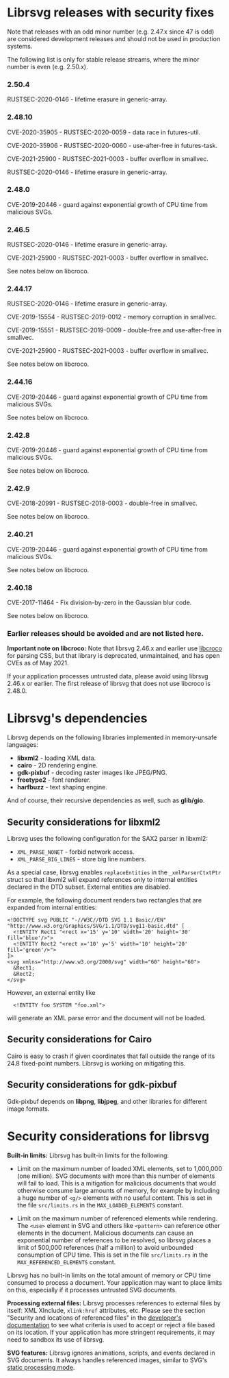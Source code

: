 # Librsvg releases with security fixes

Note that releases with an odd minor number (e.g. 2.47.x since
47 is odd) are considered development releases and should not be used
in production systems.

The following list is only for stable release streams, where the minor
number is even (e.g. 2.50.x).

### 2.50.4

RUSTSEC-2020-0146 - lifetime erasure in generic-array.

### 2.48.10

CVE-2020-35905 - RUSTSEC-2020-0059 - data race in futures-util.

CVE-2020-35906 - RUSTSEC-2020-0060 - use-after-free in futures-task.

CVE-2021-25900 - RUSTSEC-2021-0003 - buffer overflow in smallvec.

RUSTSEC-2020-0146 - lifetime erasure in generic-array.

### 2.48.0

CVE-2019-20446 - guard against exponential growth of CPU time
from malicious SVGs.

### 2.46.5

RUSTSEC-2020-0146 - lifetime erasure in generic-array.

CVE-2021-25900 - RUSTSEC-2021-0003 - buffer overflow in smallvec.

See notes below on libcroco.

### 2.44.17

RUSTSEC-2020-0146 - lifetime erasure in generic-array.

CVE-2019-15554 - RUSTSEC-2019-0012 - memory corruption in smallvec.

CVE-2019-15551 - RUSTSEC-2019-0009 - double-free and use-after-free in smallvec.

CVE-2021-25900 - RUSTSEC-2021-0003 - buffer overflow in smallvec.

See notes below on libcroco.

### 2.44.16

CVE-2019-20446 - guard against exponential growth of CPU time
from malicious SVGs.

See notes below on libcroco.

### 2.42.8

CVE-2019-20446 - guard against exponential growth of CPU time
from malicious SVGs.

See notes below on libcroco.

### 2.42.9

CVE-2018-20991 - RUSTSEC-2018-0003 - double-free in smallvec.

See notes below on libcroco.

### 2.40.21

CVE-2019-20446 - guard against exponential growth of CPU time
from malicious SVGs.

See notes below on libcroco.

### 2.40.18

CVE-2017-11464 - Fix division-by-zero in the Gaussian blur code.

See notes below on libcroco.

### Earlier releases should be avoided and are not listed here.

**Important note on libcroco:** Note that librsvg 2.46.x and earlier use
[libcroco](https://gitlab.gnome.org/Archive/libcroco/) for parsing
CSS, but that library is deprecated, unmaintained, and has open CVEs as
of May 2021.

If your application processes untrusted data, please avoid using
librsvg 2.46.x or earlier.  The first release of librsvg that does not
use libcroco is 2.48.0.

# Librsvg's dependencies

Librsvg depends on the following libraries implemented in memory-unsafe languages:

* **libxml2** - loading XML data.
* **cairo** - 2D rendering engine.
* **gdk-pixbuf** - decoding raster images like JPEG/PNG.
* **freetype2** - font renderer.
* **harfbuzz** - text shaping engine.

And of course, their recursive dependencies as well, such as **glib/gio**.

## Security considerations for libxml2

Librsvg uses the following configuration for the SAX2 parser in libxml2:

 * `XML_PARSE_NONET` - forbid network access.
 * `XML_PARSE_BIG_LINES` - store big line numbers.

As a special case, librsvg enables `replaceEntities` in the
`_xmlParserCtxtPtr` struct so that libxml2 will expand references only
to internal entities declared in the DTD subset.  External entities
are disabled.

For example, the following document renders two rectangles that are
expanded from internal entities:

```
<!DOCTYPE svg PUBLIC "-//W3C//DTD SVG 1.1 Basic//EN" "http://www.w3.org/Graphics/SVG/1.1/DTD/svg11-basic.dtd" [
  <!ENTITY Rect1 "<rect x='15' y='10' width='20' height='30' fill='blue'/>">
  <!ENTITY Rect2 "<rect x='10' y='5' width='10' height='20' fill='green'/>">
]>
<svg xmlns="http://www.w3.org/2000/svg" width="60" height="60">
  &Rect1;
  &Rect2;
</svg>
```

However, an external entity like

```
  <!ENTITY foo SYSTEM "foo.xml">
```

will generate an XML parse error and the document will not be loaded.

## Security considerations for Cairo

Cairo is easy to crash if given coordinates that fall outside the
range of its 24.8 fixed-point numbers.  Librsvg is working on
mitigating this.

## Security considerations for gdk-pixbuf

Gdk-pixbuf depends on **libpng**, **libjpeg**, and other libraries for
different image formats.

# Security considerations for librsvg

**Built-in limits:** Librsvg has built-in limits for the following:

* Limit on the maximum number of loaded XML elements, set to 1,000,000
  (one million).  SVG documents with more than this number of elements
  will fail to load.  This is a mitigation for malicious documents
  that would otherwise consume large amounts of memory, for example by
  including a huge number of `<g/>` elements with no useful content.
  This is set in the file `src/limits.rs` in the `MAX_LOADED_ELEMENTS`
  constant.

* Limit on the maximum number of referenced elements while rendering.
  The `<use>` element in SVG and others like `<pattern>` can reference
  other elements in the document.  Malicious documents can cause an
  exponential number of references to be resolved, so librsvg places a
  limit of 500,000 references (half a million) to avoid unbounded
  consumption of CPU time.  This is set in the file `src/limits.rs` in
  the `MAX_REFERENCED_ELEMENTS` constant.

Librsvg has no built-in limits on the total amount of memory or CPU
time consumed to process a document.  Your application may want to
place limits on this, especially if it processes untrusted SVG
documents.

**Processing external files:** Librsvg processes references to
external files by itself: XML XInclude, `xlink:href` attributes, etc.
Please see the section "Security and locations of referenced files" in
the [developer's
documentation](https://developer.gnome.org/rsvg/stable/RsvgHandle.html)
to see what criteria is used to accept or reject a file based on its
location.  If your application has more stringent requirements, it may
need to sandbox its use of librsvg.

**SVG features:** Librsvg ignores animations, scripts, and events
declared in SVG documents.  It always handles referenced images,
similar to SVG's [static processing
mode](https://www.w3.org/TR/SVG2/conform.html#static-mode).

